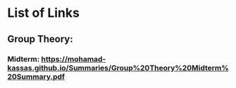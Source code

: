 # List of Links
## Group Theory:
### Midterm: https://mohamad-kassas.github.io/Summaries/Group%20Theory%20Midterm%20Summary.pdf
